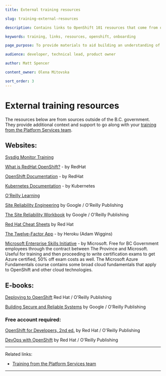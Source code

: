 ```yaml
---
title: External training resources

slug: training-external-resources 

description: Contains links to OpenShift 101 resources that come from outside of the BC Government

keywords: training, links, resources, openshift, onboarding

page_purpose: To provide materials to aid building an understanding of OpenShift and give additional context to other training 

audience: developer, technical lead, product owner

author: Matt Spencer

content_owner: Olena Mitovska

sort_order: 3
---
```

# External training resources 

The resources below are from sources outside of the B.C. government. They provide additional context and support to go along with your [training from the Platform Services team](../training-and-learning/training-from-the-platform-services-team.md).

## Websites:

[Sysdig Monitor Training](../app-monitoring/sysdig-training.md)

[What is RedHat OpenShift?](https://cloud.redhat.com/learn/what-is-openshift) - by RedHat

[OpenShift Documentation](https://docs.openshift.com/container-platform/) - by RedHat

[Kubernetes Documentation](https://kubernetes.io/docs/home/) - by Kubernetes

[O'Reilly Learning](https://learning.oreilly.com) 

[Site Reliability Engineering](https://sre.google/sre-book/table-of-contents/) by Google / O'Reilly Publishing

[The Site Reliability Workbook](https://sre.google/workbook/table-of-contents/) by Google / O'Reilly Publishing

[Red Hat Cheat Sheets](https://developers.redhat.com/cheat-sheets) by Red Hat

[The Twelve-Factor App](https://12factor.net/) - by Heroku (Adam Wiggins)

[Microsoft Enterprise Skills Initiative](https://esi.microsoft.com/) - by Microsoft. Free for BC Government employees through the contract between The Province and Microsoft. Useful for training and then proceeding to write certification exams to get Azure certified, 50% off exam costs as well. The Microsoft Azure Fundamentals course contains some broad cloud fundamentals that apply to OpenShift and other cloud technologies. 

## E-books: 
[Deploying to OpenShift](https://cloud.redhat.com/hubfs/pdfs/Deploying_to_OpenShift.pdf) Red Hat / O'Reilly Publishing

[Building Secure and Reliable Systems](https://sre.google/books/building-secure-reliable-systems/#:~:text=Security%20is%20crucial%20to%20the,systems%20that%20are%20fundamentally%20secure) by Google / O'Reilly Publishing

### Free account required:
[OpenShift for Developers, 2nd ed.](https://developers.redhat.com/e-books/openshift-for-developers) by Red Hat / O'Reilly Publishing

[DevOps with OpenShift](https://developers.redhat.com/e-books/devops-openshift-cloud-deployments-made-easy) by Red Hat / O'Reilly Publishing


---
Related links:

- [Training from the Platform Services team](../training-and-learning/training-from-the-platform-services-team.md)

---
